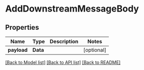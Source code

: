 # AddDownstreamMessageBody

## Properties
Name | Type | Description | Notes
------------ | ------------- | ------------- | -------------
**payload** | **Data** |  | [optional] 

[[Back to Model list]](../README.md#documentation-for-models) [[Back to API list]](../README.md#documentation-for-api-endpoints) [[Back to README]](../README.md)


